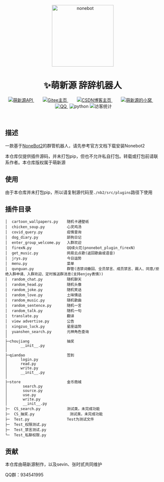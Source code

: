 <p align="center">
  <a href="https://v2.nonebot.dev/"><img src="https://v2.nonebot.dev/logo.png" width="200" height="200" alt="nonebot"></a>
</p>

<div align="center">
    <h1 align="center">✨萌新源 辞辞机器人</h1>
</div>

<p align="center">
	<!-- 萌新源API -->
	<a style="margin-inline:5px" target="_blank" href="https://api.juncikeji.xyz/">
		<img src="https://img.shields.io/badge/API-萌新源-blue?style=flat&logo=PHP" title="萌新源API">
	</a>&emsp;
	<!-- Gitee主页 -->
	<a style="margin-inline:5px" target="_blank" href="https://gitee.com/meng-xinyuan-mxy">
		<img src="https://img.shields.io/badge/Gitee-Home-blue?style=flat&logo=Gitee" title="Gitee主页">
	</a>&emsp;
	<!-- CSDN博客 -->
	<a style="margin-inline:5px" target="_blank" href="https://blog.csdn.net/m0_66648798">
		<img src="https://img.shields.io/badge/CSDN-博客-c32136?style=flat&logo=C" title="CSDN博客主页">
	</a>&emsp;
	<!-- 萌新源的小窝 -->
	<a style="margin-inline:5px" target="_blank" href="http://zsy.juncikeji.xyz/">
		<img src="https://img.shields.io/badge/Blog-个人博客-FDE6E0?style=flat&logo=Blogger" title="萌新源的小窝">
	</a>&emsp;
	<!-- QQ群 -->
	<a style="margin-inline:5px" target="_blank" href="https://jq.qq.com/?_wv=1027&k=5Ot4AUXh">
		<img src="https://img.shields.io/badge/腾讯-QQ群-0cedbe?style=flat&logo=Tencent QQ" title="QQ">
	</a>
	<!-- py版本 -->
	<img src="https://img.shields.io/badge/python-3.7.3+-blue" alt="python">
	<!-- 访客统计 -->
	<img src="https://visitor-badge.glitch.me/badge?page_id=CiCi_Bot" alt="访客统计" /><br />
</p></br>

## 描述

一款基于[NoneBot2](https://v2.nonebot.dev/)的群管机器人，请先参考官方文档下载安装Nonebot2

本仓库仅提供插件源码，并未打包pip，但也不允许私自打包。转载或打包前请联系作者。本仓库版权属于萌新源

## 使用
由于本仓库并未打包pip，所以请复制源代码至`./nb2/src/plugins`路径下使用

## 插件目录
```
│  cartoon_wallpapers.py	随机卡通壁纸
│  chicken_soup.py			心灵鸡汤
│  covid_query.py			疫情查询
│  dog_diary.py				舔狗日记
│  enter_group_welcome.py	入群欢迎
│  firexN.py				QQ续火花(pnonebot_plugin_firexN)
│  get_music.py             网易云点歌(返回歌曲或语音)
│  jrys.py					今日运势
│  menu.py					菜单	
│  qunguan.py				群管(违禁词撤回、全员禁言、成员禁言、踢人、同意/拒绝入群申请、入群欢迎、定时推送群消息(支持enjoy表情))
│  random_chat.py			随机聊天
│  random_head.py			随机头像
│  random_joke.py			随机笑话
│  random_love.py			土味情话
│  random_music.py			随机歌曲
│  random_sentence.py		随机一言
│  random_talk.py			随机一句
│  translate.py				翻译
│  view advertise.py		公告
│  xingzuo_luck.py			星座运势
│  yuanshen_search.py		元神角色查询
│
├─choujiang					抽奖
│      __init__.py
│
├─qiandao					签到
│      login.py
│      read.py
│      write.py
│      __init__.py
│
├─store						金币商城
│       search.py
│       source.py
│       use.py
│       write.py
│       __init__.py
├─  CS_search.py			测试类，未完成功能
├─  CS_抽奖.py				测试类，未完成功能        
├─  Test.py					Test为测试文件
├─  Test_权限测试.py
├─  Test_禁言测试.py
└─  Test_私聊权限.py        
```

## 贡献
本仓库由萌新源制作，以及sevin、张时贰共同维护

QQ群：934541995

